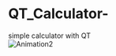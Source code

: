 # QT_Calculator-
simple calculator with QT   
![Animation2](https://user-images.githubusercontent.com/45007263/153204297-a7a3f11b-5816-477a-b298-4d3f16721d7e.gif)

